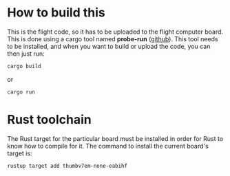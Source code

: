 # How to build this

This is the flight code, so it has to be uploaded to the flight computer board. This is done using a cargo tool named **probe-run** ([github](https://github.com/knurling-rs/probe-run)). This tool needs to be installed, and when you want to build or upload the code, you can then just run:

```bash
cargo build
```

or

```bash
cargo run
```

# Rust toolchain

The Rust target for the particular board must be installed in order for Rust to know how to compile for it. The command to install the current board's target is:

```
rustup target add thumbv7em-none-eabihf
```
